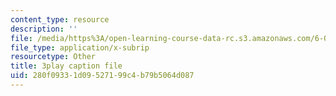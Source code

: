 ```yaml
---
content_type: resource
description: ''
file: /media/https%3A/open-learning-course-data-rc.s3.amazonaws.com/6-006-introduction-to-algorithms-fall-2011/280f09331d09527199c4b79b5064d087_2E7MmKv0Y24.vtt
file_type: application/x-subrip
resourcetype: Other
title: 3play caption file
uid: 280f0933-1d09-5271-99c4-b79b5064d087
---
```

